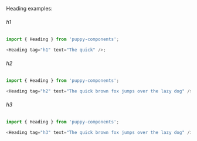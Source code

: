 Heading examples:

###### h1

```js
import { Heading } from 'puppy-components';

<Heading tag="h1" text="The quick" />;
```

###### h2

```js
import { Heading } from 'puppy-components';

<Heading tag="h2" text="The quick brown fox jumps over the lazy dog" />;
```

###### h3

```js
import { Heading } from 'puppy-components';

<Heading tag="h3" text="The quick brown fox jumps over the lazy dog" />;
```
